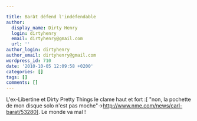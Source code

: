 ```yaml
---

title: Barât défend l'indéfendable
author:
  display_name: Dirty Henry
  login: dirtyhenry
  email: dirtyhenry@gmail.com
  url: ''
author_login: dirtyhenry
author_email: dirtyhenry@gmail.com
wordpress_id: 710
date: '2010-10-05 12:09:58 +0200'
categories: []
tags: []
comments: []
---
```

L'ex-Libertine et Dirty Pretty Things le clame haut et fort :[ "non, la pochette de mon disque solo n'est pas moche"->http://www.nme.com/news/carl-barat/53280]. Le monde va mal !
